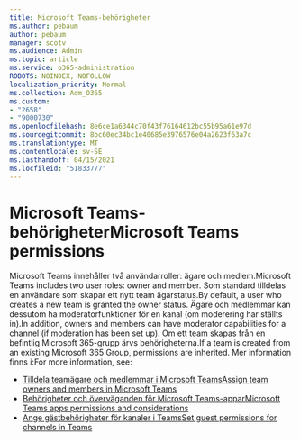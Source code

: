 ```yaml
---
title: Microsoft Teams-behörigheter
ms.author: pebaum
author: pebaum
manager: scotv
ms.audience: Admin
ms.topic: article
ms.service: o365-administration
ROBOTS: NOINDEX, NOFOLLOW
localization_priority: Normal
ms.collection: Adm_O365
ms.custom:
- "2658"
- "9000730"
ms.openlocfilehash: 8e6ce1a6344c70f43f76164612bc55b95a61e97d
ms.sourcegitcommit: 8bc60ec34bc1e40685e3976576e04a2623f63a7c
ms.translationtype: MT
ms.contentlocale: sv-SE
ms.lasthandoff: 04/15/2021
ms.locfileid: "51833777"
---
```

# <a name="microsoft-teams-permissions"></a><span data-ttu-id="72ecf-102">Microsoft Teams-behörigheter</span><span class="sxs-lookup"><span data-stu-id="72ecf-102">Microsoft Teams permissions</span></span>

<span data-ttu-id="72ecf-103">Microsoft Teams innehåller två användarroller: ägare och medlem.</span><span class="sxs-lookup"><span data-stu-id="72ecf-103">Microsoft Teams includes two user roles: owner and member.</span></span> <span data-ttu-id="72ecf-104">Som standard tilldelas en användare som skapar ett nytt team ägarstatus.</span><span class="sxs-lookup"><span data-stu-id="72ecf-104">By default, a user who creates a new team is granted the owner status.</span></span> <span data-ttu-id="72ecf-105">Ägare och medlemmar kan dessutom ha moderatorfunktioner för en kanal (om moderering har ställts in).</span><span class="sxs-lookup"><span data-stu-id="72ecf-105">In addition, owners and members can have moderator capabilities for a channel (if moderation has been set up).</span></span> <span data-ttu-id="72ecf-106">Om ett team skapas från en befintlig Microsoft 365-grupp ärvs behörigheterna.</span><span class="sxs-lookup"><span data-stu-id="72ecf-106">If a team is created from an existing Microsoft 365 Group, permissions are inherited.</span></span> <span data-ttu-id="72ecf-107">Mer information finns i:</span><span class="sxs-lookup"><span data-stu-id="72ecf-107">For more information, see:</span></span>

- [<span data-ttu-id="72ecf-108">Tilldela teamägare och medlemmar i Microsoft Teams</span><span class="sxs-lookup"><span data-stu-id="72ecf-108">Assign team owners and members in Microsoft Teams</span></span>](https://docs.microsoft.com/microsoftteams/assign-roles-permissions)
- [<span data-ttu-id="72ecf-109">Behörigheter och överväganden för Microsoft Teams-appar</span><span class="sxs-lookup"><span data-stu-id="72ecf-109">Microsoft Teams apps permissions and considerations</span></span>](https://docs.microsoft.com/microsoftteams/app-permissions)
- [<span data-ttu-id="72ecf-110">Ange gästbehörigheter för kanaler i Teams</span><span class="sxs-lookup"><span data-stu-id="72ecf-110">Set guest permissions for channels in Teams</span></span>](https://support.office.com/article/4756c468-2746-4bfd-a582-736d55fcc169)
